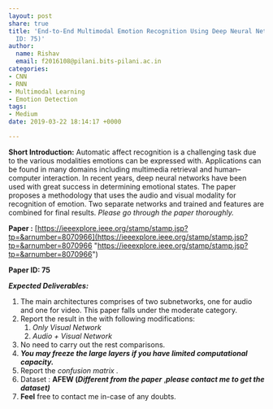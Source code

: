 ```yaml
---
layout: post
share: true
title: 'End-to-End Multimodal Emotion Recognition Using Deep Neural Networks (Paper
  ID: 75)'
author:
  name: Rishav
  email: f2016108@pilani.bits-pilani.ac.in
categories:
- CNN
- RNN
- Multimodal Learning
- Emotion Detection
tags:
- Medium
date: 2019-03-22 18:14:17 +0000

---
```

**Short Introduction:** Automatic affect recognition is a challenging task due to the various modalities emotions can be expressed with. Applications can be found in many domains including multimedia retrieval and human–computer interaction. In recent years, deep neural networks have been used with great success in determining emotional states. The paper proposes a methodology that uses the audio and visual modality for recognition of emotion. Two separate networks and trained and features are combined for final results. _Please go through the paper thoroughly._

**Paper :** [https://ieeexplore.ieee.org/stamp/stamp.jsp?tp=&arnumber=8070966](https://ieeexplore.ieee.org/stamp/stamp.jsp?tp=&arnumber=8070966 "https://ieeexplore.ieee.org/stamp/stamp.jsp?tp=&arnumber=8070966")

**Paper ID: 75**

**_Expected Deliverables:_**

1. The main architectures comprises of two subnetworks, one for audio and one for video. This paper falls under the moderate category.
2. Report the result in the with following modifications:
   1. _Only Visual Network_
   2. _Audio + Visual Network_
3. No need to carry out the rest comparisons.
4. **_You may freeze the large layers if you have limited computational capacity._**
5. Report the _confusion matrix ._
6. Dataset : **AFEW (_Different from the paper_** ,**_please contact me to get the dataset)_**
7. **Feel** free to contact me in-case of any doubts.